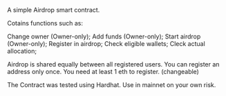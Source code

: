 A simple Airdrop smart contract.

Cotains functions such as:

Change owner (Owner-only);
Add funds (Owner-only);
Start airdrop (Owner-only);
Register in airdrop;
Check eligible wallets;
Cleck actual allocation;

Airdrop is shared equally between all registered users.
You can register an address only once.
You need at least 1 eth to register. (changeable)

The Contract was tested using Hardhat. Use in mainnet on your own risk.

